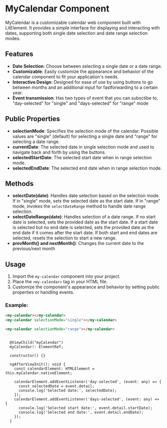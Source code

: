 # MyCalendar Component

MyCalendar is a customizable calendar web component built with LitElement. It provides a simple interface for displaying and interacting with dates, supporting both single date selection and date range selection modes.

## Features

- **Date Selection**: Choose between selecting a single date or a date range.
- **Customizable**: Easily customize the appearance and behavior of the calendar component to fit your application's needs.
- **Interactive Design**: Designed for ease of use by using buttons to go between months and an additional input for fastforwarding to a certain year.
- **Event transmission**: Has two types of event that you can subsctibe to, "day-selected" for "single" and "days-selected" for "range" mode

## Public Properties

- **selectionMode**: Specifies the selection mode of the calendar. Possible values are "single" (default) for selecting a single date and "range" for selecting a date range.
- **currentDate**: The selected date in single selection mode and used to navigate back and forth by using the buttons.
- **selectedStartDate**: The selected start date when in range selection mode.
- **selectedEndDate**: The selected end date when in range selection mode.

## Methods

- **selectDate(date)**: Handles date selection based on the selection mode. If in "single" mode, sets the selected date as the start date. If in "range" mode, invokes the `selectDateRange` method to handle date range selection.
- **selectDateRange(date)**: Handles selection of a date range. If no start date is selected, sets the provided date as the start date. If a start date is selected but no end date is selected, sets the provided date as the end date if it comes after the start date. If both start and end dates are selected, resets the selection to start a new range.
- **prevMonth() and nextMonth()**: Changes the current date to the previous/next month

## Usage

1. Import the `my-calendar` component into your project.
2. Place the `<my-calendar>` tag in your HTML file.
3. Customize the component's appearance and behavior by setting public properties or handling events.

### Example:

```html single date mode (default variant)
<my-calendar></my-calendar>
<my-calendar selectionMode="single"></my-calendar>
```
```html date range mode
<my-calendar selectionMode="range"></my-calendar>
```
```angular example to use events

  @ViewChild("myCalendar")
  myCalendar!: ElementRef;

  constructor() {}

  ngAfterViewInit(): void {
    const calendarElement: HTMLElement = this.myCalendar.nativeElement;

    calendarElement.addEventListener('day-selected', (event: any) => {
      const selectedDate = event.detail;
      console.log('Selected date:', selectedDate);
    });
    calendarElement.addEventListener('days-selected', (event: any) => {
      console.log('Selected start date:', event.detail.startDate);
      console.log('Selected end date:', event.detail.endDate);
    });
  }
```